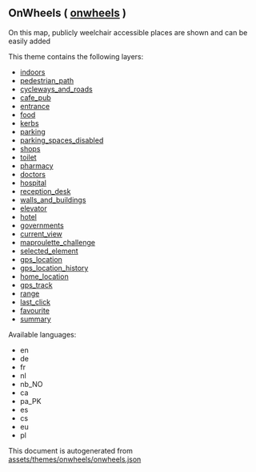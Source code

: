 [//]: # (WARNING: this file is automatically generated. Please find the sources at the bottom and edit those sources)



 OnWheels ( [onwheels](https://mapcomplete.org/onwheels) ) 
-----------------------------------------------------------



On this map, publicly weelchair accessible places are shown and can be easily added

This theme contains the following layers:



  - [indoors](../Layers/indoors.md)
  - [pedestrian_path](../Layers/pedestrian_path.md)
  - [cycleways_and_roads](../Layers/cycleways_and_roads.md)
  - [cafe_pub](../Layers/cafe_pub.md)
  - [entrance](../Layers/entrance.md)
  - [food](../Layers/food.md)
  - [kerbs](../Layers/kerbs.md)
  - [parking](../Layers/parking.md)
  - [parking_spaces_disabled](../Layers/parking_spaces_disabled.md)
  - [shops](../Layers/shops.md)
  - [toilet](../Layers/toilet.md)
  - [pharmacy](../Layers/pharmacy.md)
  - [doctors](../Layers/doctors.md)
  - [hospital](../Layers/hospital.md)
  - [reception_desk](../Layers/reception_desk.md)
  - [walls_and_buildings](../Layers/walls_and_buildings.md)
  - [elevator](../Layers/elevator.md)
  - [hotel](../Layers/hotel.md)
  - [governments](../Layers/governments.md)
  - [current_view](../Layers/current_view.md)
  - [maproulette_challenge](../Layers/maproulette_challenge.md)
  - [selected_element](../Layers/selected_element.md)
  - [gps_location](../Layers/gps_location.md)
  - [gps_location_history](../Layers/gps_location_history.md)
  - [home_location](../Layers/home_location.md)
  - [gps_track](../Layers/gps_track.md)
  - [range](../Layers/range.md)
  - [last_click](../Layers/last_click.md)
  - [favourite](../Layers/favourite.md)
  - [summary](../Layers/summary.md)


Available languages:



  - en
  - de
  - fr
  - nl
  - nb_NO
  - ca
  - pa_PK
  - es
  - cs
  - eu
  - pl
 

This document is autogenerated from [assets/themes/onwheels/onwheels.json](https://github.com/pietervdvn/MapComplete/blob/develop/assets/themes/onwheels/onwheels.json)
